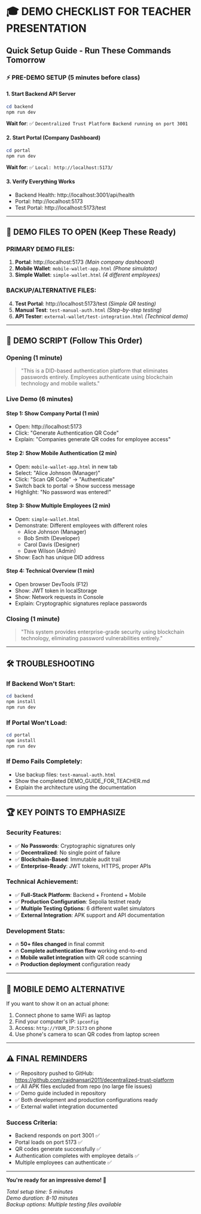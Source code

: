 # 🎓 DEMO CHECKLIST FOR TEACHER PRESENTATION
## Quick Setup Guide - Run These Commands Tomorrow

### ⚡ PRE-DEMO SETUP (5 minutes before class)

#### 1. Start Backend API Server
```powershell
cd backend
npm run dev
```
**Wait for**: ✅ `Decentralized Trust Platform Backend running on port 3001`

#### 2. Start Portal (Company Dashboard)  
```powershell
cd portal
npm run dev
```
**Wait for**: ✅ `Local: http://localhost:5173/`

#### 3. Verify Everything Works
- Backend Health: http://localhost:3001/api/health
- Portal: http://localhost:5173
- Test Portal: http://localhost:5173/test

---

## 🎯 DEMO FILES TO OPEN (Keep These Ready)

### PRIMARY DEMO FILES:
1. **Portal**: http://localhost:5173 *(Main company dashboard)*
2. **Mobile Wallet**: `mobile-wallet-app.html` *(Phone simulator)*
3. **Simple Wallet**: `simple-wallet.html` *(4 different employees)*

### BACKUP/ALTERNATIVE FILES:
4. **Test Portal**: http://localhost:5173/test *(Simple QR testing)*
5. **Manual Test**: `test-manual-auth.html` *(Step-by-step testing)*
6. **API Tester**: `external-wallet/test-integration.html` *(Technical demo)*

---

## 🎪 DEMO SCRIPT (Follow This Order)

### Opening (1 minute)
> "This is a DID-based authentication platform that eliminates passwords entirely. Employees authenticate using blockchain technology and mobile wallets."

### Live Demo (6 minutes)

#### Step 1: Show Company Portal (1 min)
- Open: http://localhost:5173
- Click: "Generate Authentication QR Code"
- Explain: "Companies generate QR codes for employee access"

#### Step 2: Show Mobile Authentication (2 min)
- Open: `mobile-wallet-app.html` in new tab
- Select: "Alice Johnson (Manager)"
- Click: "Scan QR Code" → "Authenticate"
- Switch back to portal → Show success message
- Highlight: "No password was entered!"

#### Step 3: Show Multiple Employees (2 min)
- Open: `simple-wallet.html`
- Demonstrate: Different employees with different roles
  - Alice Johnson (Manager)
  - Bob Smith (Developer)
  - Carol Davis (Designer)
  - Dave Wilson (Admin)
- Show: Each has unique DID address

#### Step 4: Technical Overview (1 min)
- Open browser DevTools (F12)
- Show: JWT token in localStorage
- Show: Network requests in Console
- Explain: Cryptographic signatures replace passwords

### Closing (1 minute)
> "This system provides enterprise-grade security using blockchain technology, eliminating password vulnerabilities entirely."

---

## 🛠️ TROUBLESHOOTING

### If Backend Won't Start:
```powershell
cd backend
npm install
npm run dev
```

### If Portal Won't Load:
```powershell
cd portal
npm install
npm run dev
```

### If Demo Fails Completely:
- Use backup files: `test-manual-auth.html`
- Show the completed DEMO_GUIDE_FOR_TEACHER.md
- Explain the architecture using the documentation

---

## 🏆 KEY POINTS TO EMPHASIZE

### Security Features:
- ✅ **No Passwords**: Cryptographic signatures only
- ✅ **Decentralized**: No single point of failure
- ✅ **Blockchain-Based**: Immutable audit trail
- ✅ **Enterprise-Ready**: JWT tokens, HTTPS, proper APIs

### Technical Achievement:
- ✅ **Full-Stack Platform**: Backend + Frontend + Mobile
- ✅ **Production Configuration**: Sepolia testnet ready
- ✅ **Multiple Testing Options**: 6 different wallet simulators
- ✅ **External Integration**: APK support and API documentation

### Development Stats:
- 🔥 **50+ files changed** in final commit
- 🔥 **Complete authentication flow** working end-to-end
- 🔥 **Mobile wallet integration** with QR code scanning
- 🔥 **Production deployment** configuration ready

---

## 📱 MOBILE DEMO ALTERNATIVE

If you want to show it on an actual phone:
1. Connect phone to same WiFi as laptop
2. Find your computer's IP: `ipconfig`
3. Access: `http://YOUR_IP:5173` on phone
4. Use phone's camera to scan QR codes from laptop screen

---

## ⚠️ FINAL REMINDERS

- ✅ Repository pushed to GitHub: https://github.com/zaidnansari2011/decentralized-trust-platform
- ✅ All APK files excluded from repo (no large file issues)
- ✅ Demo guide included in repository
- ✅ Both development and production configurations ready
- ✅ External wallet integration documented

### Success Criteria:
- Backend responds on port 3001 ✅
- Portal loads on port 5173 ✅
- QR codes generate successfully ✅
- Authentication completes with employee details ✅
- Multiple employees can authenticate ✅

---

**You're ready for an impressive demo! 🚀**

*Total setup time: 5 minutes*  
*Demo duration: 8-10 minutes*  
*Backup options: Multiple testing files available*
